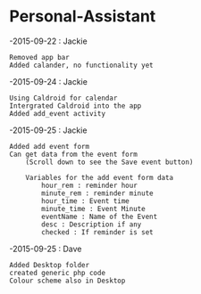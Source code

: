 # Personal-Assistant


-2015-09-22 : Jackie 

	Removed app bar 	
	Added calander, no functionality yet 
	
-2015-09-24 : Jackie 

	Using Caldroid for calendar 	
	Intergrated Caldroid into the app	
	Added add_event activity

-2015-09-25 : Jackie

	Added add event form
	Can get data from the event form 
		(Scroll down to see the Save event button)
		
		Variables for the add event form data
			hour_rem : reminder hour
			minute_rem : reminder minute
			hour_time : Event time
			minute_time : Event Minute
			eventName : Name of the Event
			desc : Description if any
			checked : If reminder is set
		
	
-2015-09-25 : Dave
	
	Added Desktop folder
	created generic php code
	Colour scheme also in Desktop
